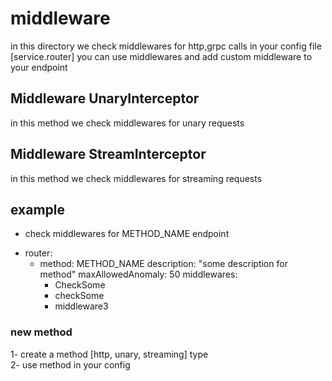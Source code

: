 # middleware
in this directory we check middlewares for http,grpc calls 
in your config file [service.router] you can use middlewares and add custom middleware to your endpoint

## Middleware UnaryInterceptor
in this method we check middlewares for unary requests 

## Middleware StreamInterceptor
in this method we check middlewares for streaming requests 

## example
* check middlewares for METHOD_NAME endpoint
- router:
    - method: METHOD_NAME
      description: "some description for method"
      maxAllowedAnomaly: 50
      middlewares:
        - CheckSome
        - checkSome
        - middleware3


### new method
1- create a method [http, unary, streaming] type <br>
2- use method in your config
